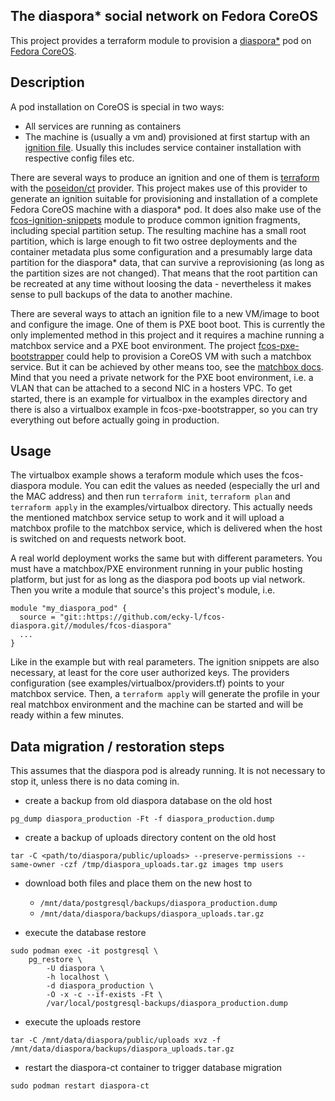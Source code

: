 ## The diaspora* social network on Fedora CoreOS

This project provides a terraform module to provision a [diaspora*](https://diasporafoundation.org/) pod on
[Fedora CoreOS](https://getfedora.org/de/coreos?stream=stable).

## Description

A pod installation on CoreOS is special in two ways:

* All services are running as containers
* The machine is (usually a vm and) provisioned at first startup with an [ignition file](https://coreos.github.io/ignition/).
  Usually this includes service container installation with respective config files etc.
  
There are several ways to produce an ignition and one of them is [terraform](https://www.terraform.io/) with the
[poseidon/ct](https://registry.terraform.io/providers/poseidon/ct/latest) provider. This project makes use of this
provider to generate an ignition suitable for provisioning and installation of a complete Fedora CoreOS machine with
a diaspora* pod. It does also make use of the [fcos-ignition-snippets](https://github.com/ecky-l/fcos-ignition-snippets)
module to produce common ignition fragments, including special partition setup. The resulting machine has a small root
partition, which is large enough to fit two ostree deployments and the container metadata plus some configuration and a 
presumably large data partition for the diaspora* data, that can survive a reprovisioning (as long as the partition
sizes are not changed). That means that the root partition can be recreated at any time without loosing the data - 
nevertheless it makes sense to pull backups of the data to another machine.

There are several ways to attach an ignition file to a new VM/image to boot and configure the image. One of them is PXE
boot boot. This is currently the only implemented method in this project and it requires a machine running a matchbox
service and a PXE boot environment. The project [fcos-pxe-bootstrapper](https://github.com/ecky-l/fcos-pxe-bootstrapper)
could help to provision a CoreOS VM with such a matchbox service. But it can be achieved by other means too, see the
[matchbox docs](https://matchbox.psdn.io/network-booting/). Mind that you need a private network for the PXE boot
environment, i.e. a VLAN that can be attached to a second NIC in a hosters VPC.  To get started, there is an example for
virtualbox in the examples directory and there is also a virtualbox example in fcos-pxe-bootstrapper, so you can try
everything out before actually going in production.

## Usage

The virtualbox example shows a teraform module which uses the fcos-diaspora module. You can edit the values as needed
(especially the url and the MAC address) and then run `terraform init`, `terraform plan` and `terraform apply` in the
examples/virtualbox directory. This actually needs the mentioned matchbox service setup to work and it will upload a
matchbox profile to the matchbox service, which is delivered when the host is switched on and requests network boot.

A real world deployment works the same but with different parameters. You must have a matchbox/PXE environment running
in your public hosting platform, but just for as long as the diaspora pod boots up vial network. Then you write a module
that source's this project's module, i.e.

```
module "my_diaspora_pod" {
  source = "git::https://github.com/ecky-l/fcos-diaspora.git//modules/fcos-diaspora"
  ...
}
```

Like in the example but with real parameters. The ignition snippets are also necessary, at least for the core user
authorized keys. The providers configuration (see examples/virtualbox/providers.tf) points to your matchbox service.
Then, a `terraform apply` will generate the profile in your real matchbox environment and the machine can be started and
will be ready within a few minutes.

## Data migration / restoration steps

This assumes that the diaspora pod is already running. It is not necessary to stop it, unless there is no data coming in.

* create a backup from old diaspora database on the old host
```
pg_dump diaspora_production -Ft -f diaspora_production.dump
```

* create a backup of uploads directory content on the old host
```
tar -C <path/to/diaspora/public/uploads> --preserve-permissions --same-owner -czf /tmp/diaspora_uploads.tar.gz images tmp users
```

* download both files and place them on the new host to
  * `/mnt/data/postgresql/backups/diaspora_production.dump`
  * `/mnt/data/diaspora/backups/diaspora_uploads.tar.gz`

* execute the database restore
```
sudo podman exec -it postgresql \
    pg_restore \
        -U diaspora \
        -h localhost \
        -d diaspora_production \
        -O -x -c --if-exists -Ft \
        /var/local/postgresql-backups/diaspora_production.dump 
```

* execute the uploads restore
```
tar -C /mnt/data/diaspora/public/uploads xvz -f /mnt/data/diaspora/backups/diaspora_uploads.tar.gz
```

* restart the diaspora-ct container to trigger database migration
```
sudo podman restart diaspora-ct
```